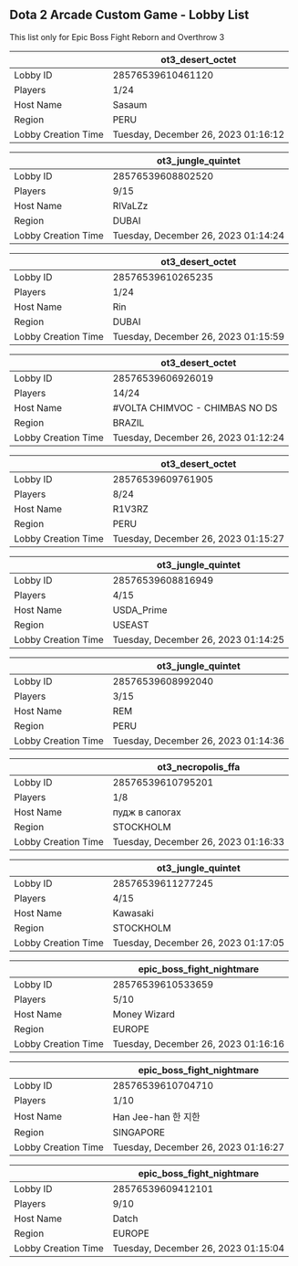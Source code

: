 ## Dota 2 Arcade Custom Game - Lobby List

This list only for Epic Boss Fight Reborn and Overthrow 3

|  | ot3_desert_octet |
| ------ | ------ |
| Lobby ID | 28576539610461120 |
| Players | 1/24 |
| Host Name | Sasaum |
| Region | PERU |
| Lobby Creation Time | Tuesday, December 26, 2023 01:16:12 |


|  | ot3_jungle_quintet |
| ------ | ------ |
| Lobby ID | 28576539608802520 |
| Players | 9/15 |
| Host Name | RIVaLZz |
| Region | DUBAI |
| Lobby Creation Time | Tuesday, December 26, 2023 01:14:24 |


|  | ot3_desert_octet |
| ------ | ------ |
| Lobby ID | 28576539610265235 |
| Players | 1/24 |
| Host Name | Rin |
| Region | DUBAI |
| Lobby Creation Time | Tuesday, December 26, 2023 01:15:59 |


|  | ot3_desert_octet |
| ------ | ------ |
| Lobby ID | 28576539606926019 |
| Players | 14/24 |
| Host Name | #VOLTA CHIMVOC - CHIMBAS NO DS |
| Region | BRAZIL |
| Lobby Creation Time | Tuesday, December 26, 2023 01:12:24 |


|  | ot3_desert_octet |
| ------ | ------ |
| Lobby ID | 28576539609761905 |
| Players | 8/24 |
| Host Name | R1V3RZ |
| Region | PERU |
| Lobby Creation Time | Tuesday, December 26, 2023 01:15:27 |


|  | ot3_jungle_quintet |
| ------ | ------ |
| Lobby ID | 28576539608816949 |
| Players | 4/15 |
| Host Name | USDA_Prime |
| Region | USEAST |
| Lobby Creation Time | Tuesday, December 26, 2023 01:14:25 |


|  | ot3_jungle_quintet |
| ------ | ------ |
| Lobby ID | 28576539608992040 |
| Players | 3/15 |
| Host Name | REM |
| Region | PERU |
| Lobby Creation Time | Tuesday, December 26, 2023 01:14:36 |


|  | ot3_necropolis_ffa |
| ------ | ------ |
| Lobby ID | 28576539610795201 |
| Players | 1/8 |
| Host Name | пудж в сапогах |
| Region | STOCKHOLM |
| Lobby Creation Time | Tuesday, December 26, 2023 01:16:33 |


|  | ot3_jungle_quintet |
| ------ | ------ |
| Lobby ID | 28576539611277245 |
| Players | 4/15 |
| Host Name | Kawasaki |
| Region | STOCKHOLM |
| Lobby Creation Time | Tuesday, December 26, 2023 01:17:05 |


|  | epic_boss_fight_nightmare |
| ------ | ------ |
| Lobby ID | 28576539610533659 |
| Players | 5/10 |
| Host Name | Money Wizard |
| Region | EUROPE |
| Lobby Creation Time | Tuesday, December 26, 2023 01:16:16 |


|  | epic_boss_fight_nightmare |
| ------ | ------ |
| Lobby ID | 28576539610704710 |
| Players | 1/10 |
| Host Name | Han Jee-han  한 지한 |
| Region | SINGAPORE |
| Lobby Creation Time | Tuesday, December 26, 2023 01:16:27 |


|  | epic_boss_fight_nightmare |
| ------ | ------ |
| Lobby ID | 28576539609412101 |
| Players | 9/10 |
| Host Name | Datch |
| Region | EUROPE |
| Lobby Creation Time | Tuesday, December 26, 2023 01:15:04 |



